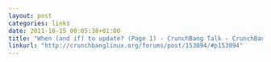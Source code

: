 ```yaml
---
layout: post
categories: links
date: 2011-10-15 00:05:38+01:00
title: "When (and if) to update? (Page 1) - CrunchBang Talk - CrunchBang Linux Forums"
linkurl: "http://crunchbanglinux.org/forums/post/153094/#p153094"
---
```

